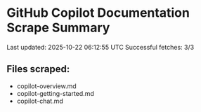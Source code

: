 # GitHub Copilot Documentation Scrape Summary

Last updated: 2025-10-22 06:12:55 UTC
Successful fetches: 3/3

## Files scraped:
- copilot-overview.md
- copilot-getting-started.md
- copilot-chat.md
